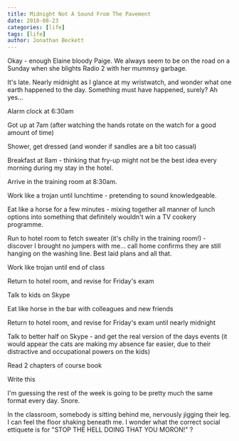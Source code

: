 ```yaml
---
title: Midnight Not A Sound From The Pavement
date: 2010-08-23
categories: [life]
tags: [life]
author: Jonathan Beckett
---
```


Okay - enough Elaine bloody Paige. We always seem to be on the road on a Sunday when she blights Radio 2 with her mummsy garbage.

It's late. Nearly midnight as I glance at my wristwatch, and wonder what one earth happened to the day. Something must have happened, surely? Ah yes...

Alarm clock at 6:30am

Got up at 7am (after watching the hands rotate on the watch for a good amount of time)

Shower, get dressed (and wonder if sandles are a bit too casual)

Breakfast at 8am - thinking that fry-up might not be the best idea every morning during my stay in the hotel.

Arrive in the training room at 8:30am.

Work like a trojan until lunchtime - pretending to sound knowledgeable.

Eat like a horse for a few minutes - mixing together all manner of lunch options into something that definitely wouldn't win a TV cookery programme.

Run to hotel room to fetch sweater (it's chilly in the training room!) - discover I brought no jumpers with me... call home confirms they are still hanging on the washing line. Best laid plans and all that.

Work like trojan until end of class

Return to hotel room, and revise for Friday's exam

Talk to kids on Skype

Eat like horse in the bar with colleagues and new friends

Return to hotel room, and revise for Friday's exam until nearly midnight

Talk to better half on Skype - and get the real version of the days events (it would appear the cats are making my absence far easier, due to their distractive and occupational powers on the kids)

Read 2 chapters of course book

Write this

I'm guessing the rest of the week is going to be pretty much the same format every day. Snore.

In the classroom, somebody is sitting behind me, nervously jigging their leg. I can feel the floor shaking beneath me. I wonder what the correct social ettiquete is for "STOP THE HELL DOING THAT YOU MORON!" ?